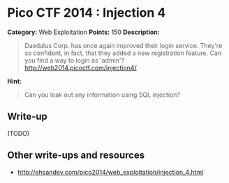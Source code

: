 # Pico CTF 2014 : Injection 4

**Category:** Web Exploitation
**Points:** 150
**Description:**

>Daedalus Corp. has once again improved their login service. They're so confident, in fact, that they added a new registration feature. Can you find a way to login as 'admin'?
 http://web2014.picoctf.com/injection4/

**Hint:**
>Can you leak out any information using SQL injection?

## Write-up

(TODO)

## Other write-ups and resources

* <http://ehsandev.com/pico2014/web_exploitation/injection_4.html>
